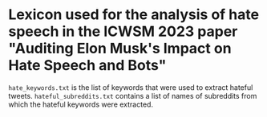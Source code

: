 # Lexicon used for the analysis of hate speech in the ICWSM 2023 paper "Auditing Elon Musk's Impact on Hate Speech and Bots"

``hate_keywords.txt`` is the list of keywords that were used to extract hateful tweets. ``hateful_subreddits.txt`` contains a list of names of subreddits from which the hateful keywords were extracted.
